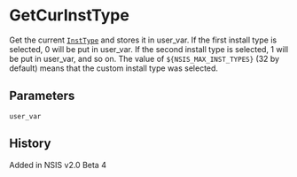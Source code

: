 # GetCurInstType

Get the current [`InstType`][1] and stores it in user\_var. If the first install type is selected, 0 will be put in user\_var. If the second install type is selected, 1 will be put in user\_var, and so on. The value of `${NSIS_MAX_INST_TYPES}` (32 by default) means that the custom install type was selected.

## Parameters

    user_var

## History

Added in NSIS v2.0 Beta 4

[1]: InstType.md